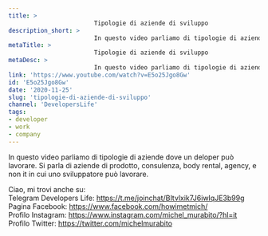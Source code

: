 ```yaml
---
title: > 
                        Tipologie di aziende di sviluppo
description_short: > 
                        In questo video parliamo di tipologie di aziende dove un deloper può lavorare. Si parla di aziende di prodotto, consulenza, body ...
metaTitle: > 
                        Tipologie di aziende di sviluppo
metaDesc: > 
                        In questo video parliamo di tipologie di aziende dove un deloper può lavorare. Si parla di aziende di prodotto, consulenza, body ...
link: 'https://www.youtube.com/watch?v=E5o25Jgo8Gw'
id: 'E5o25Jgo8Gw'
date: '2020-11-25'
slug: 'tipologie-di-aziende-di-sviluppo'
channel: 'DevelopersLife'
tags: 
- developer
- work
- company
---
```

In questo video parliamo di tipologie di aziende dove un deloper può lavorare. Si parla di aziende di prodotto, consulenza, body rental, agency, e non it in cui uno sviluppatore può lavorare.  
  
Ciao, mi trovi anche su:  
Telegram Developers Life: https://t.me/joinchat/BItvlxik7J6iwIqJE3b99g  
Pagina Facebook: https://www.facebook.com/howimetmich/  
Profilo Instagram: https://www.instagram.com/michel_murabito/?hl=it  
Profilo Twitter: https://twitter.com/michelmurabito